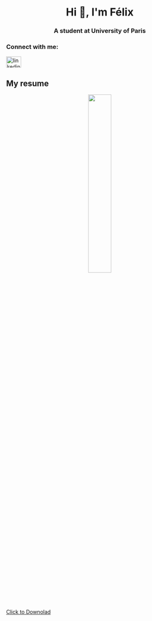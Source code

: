 <h1 align="center">Hi 👋, I'm Félix</h1>
<h3 align="center">A student at University of Paris</h3>

<h3 align="left">Connect with me:</h3>
<p align="left">
<a href="https://linkedin.com/in/linkedin.com/in/félix-liburski-726257239" target="blank"><img align="center" src="https://raw.githubusercontent.com/rahuldkjain/github-profile-readme-generator/master/src/images/icons/Social/linked-in-alt.svg" alt="linkedin.com/in/félix-liburski-726257239" height="30" width="40" /></a>
</p>

## My resume
<p style="text-align:center;"><img width="35%" src="https://user-images.githubusercontent.com/94796720/224942235-25808bb0-253f-4de2-9883-68f195dea670.png"></p>

[Click to Downolad](https://github.com/felixlbr/felixlbr/files/10966179/LIBURSKI_Felix-CV.pdf)
